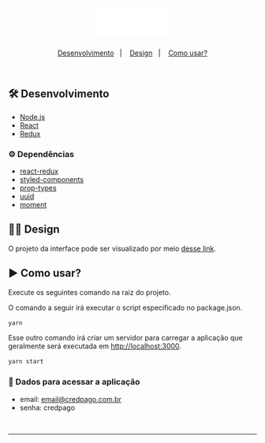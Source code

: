 <h1 align="center">
  <img src=".github/logo.svg" alt="logo" width=150px>
</h1>

<p align="center">
  <a href="#-desenvolvimento">Desenvolvimento</a>&nbsp;&nbsp;&nbsp;|&nbsp;&nbsp;&nbsp;
  <a href="#-design">Design</a>&nbsp;&nbsp;&nbsp;|&nbsp;&nbsp;&nbsp;
  <a href="#-como-usar?">Como usar?</a>
</p>

<br>

## 🛠️ Desenvolvimento

- [Node.js](https://nodejs.org/en/)
- [React](https://reactjs.org)
- [Redux](https://redux.js.org/)

### ⚙️ Dependências

- [react-redux](https://www.npmjs.com/package/react-redux)
- [styled-components](https://www.npmjs.com/package/styled-components)
- [prop-types](https://www.npmjs.com/package/prop-types)
- [uuid](https://www.npmjs.com/package/uuid)
- [moment](https://www.npmjs.com/package/moment)

## 💅🏻 Design

O projeto da interface pode ser visualizado por meio [desse link](https://www.figma.com/file/T9xbTUTVoNmVqGvgzRJixB/Untitled?node-id=0%3A1).

## ▶️ Como usar?

Execute os seguintes comando na raiz do projeto.

O comando a seguir irá executar o script especificado no package.json.
```bash
yarn
```

Esse outro comando irá criar um servidor para carregar a aplicação que geralmente será executada em [http://localhost:3000]().
```bash
yarn start
```

### 🔑 Dados para acessar a aplicação

- email: email@credpago.com.br
- senha: credpago

<br>

---